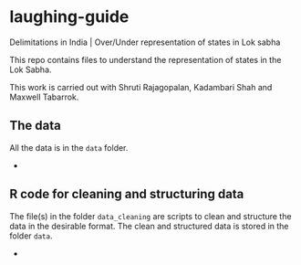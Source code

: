 # laughing-guide
Delimitations in India | Over/Under representation of states in Lok sabha


This repo contains files to understand the representation of states in the Lok Sabha. 

This work is carried out with Shruti Rajagopalan, Kadambari Shah and Maxwell Tabarrok.

## The data

All the data is in the `data` folder.

  + 
  
## R code for cleaning and structuring data

The file(s) in the folder `data_cleaning` are scripts to clean and structure the data in the desirable format. The clean and structured data is stored in the folder `data`.

  + 